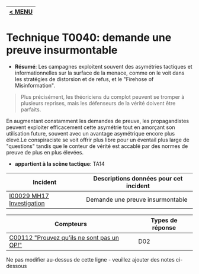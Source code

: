 |[< MENU](../../README.md)|
|---|
# Technique T0040: demande une preuve insurmontable

* **Résumé**: Les campagnes exploitent souvent des asymétries tactiques et informationnelles sur la surface de la menace, comme on le voit dans les stratégies de distorsion et de refus, et le "Firehose of Misinformation".

>Plus précisément, les théoriciens du complot peuvent se tromper à plusieurs reprises, mais les défenseurs de la vérité doivent être parfaits.

En augmentant constamment les demandes de preuve, les propagandistes peuvent exploiter efficacement cette asymétrie tout en amorçant son utilisation future, souvent avec un avantage asymétrique encore plus élevé.Le conspiraciste se voit offrir plus libre pour un éventail plus large de "questions" tandis que le conteur de vérité est accablé par des normes de preuve de plus en plus élevées.

* **appartient à la scène tactique**: TA14


|Incident |Descriptions données pour cet incident |
|-------- |-------------------- |
|[I00029 MH17 Investigation](../../generated_pages/incidents/I00029.md) |Demande une preuve insurmontable ||[I00047 mer d'Azov](../../generated_pages/incidents/I00047.md) |Demande une preuve insurmontable |



|Compteurs |Types de réponse |
|-------- |-------------- |
|[C00112 "Prouvez qu'ils ne sont pas un OP!"](../../generated_pages/counters/C00112.md) |D02 |


Ne pas modifier au-dessus de cette ligne - veuillez ajouter des notes ci-dessous